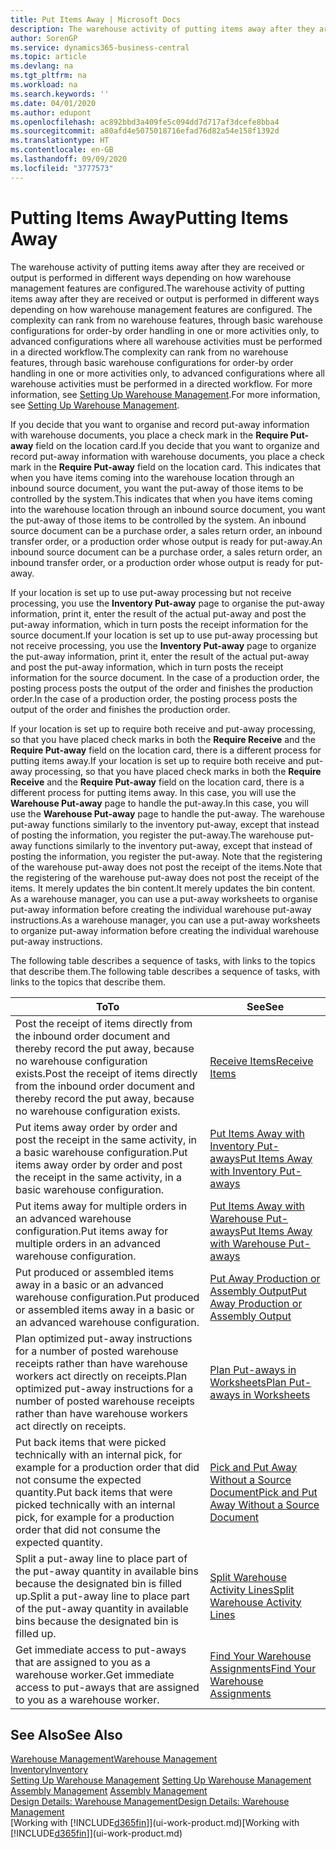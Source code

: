 ```yaml
---
title: Put Items Away | Microsoft Docs
description: The warehouse activity of putting items away after they are received or output is performed in different ways depending on how warehouse management features are configured.
author: SorenGP
ms.service: dynamics365-business-central
ms.topic: article
ms.devlang: na
ms.tgt_pltfrm: na
ms.workload: na
ms.search.keywords: ''
ms.date: 04/01/2020
ms.author: edupont
ms.openlocfilehash: ac892bbd3a409fe5c094dd7d717af3dcefe8bba4
ms.sourcegitcommit: a80afd4e5075018716efad76d82a54e158f1392d
ms.translationtype: HT
ms.contentlocale: en-GB
ms.lasthandoff: 09/09/2020
ms.locfileid: "3777573"
---
```

# <a name="putting-items-away"></a><span data-ttu-id="62cc4-103">Putting Items Away</span><span class="sxs-lookup"><span data-stu-id="62cc4-103">Putting Items Away</span></span>
<span data-ttu-id="62cc4-104">The warehouse activity of putting items away after they are received or output is performed in different ways depending on how warehouse management features are configured.</span><span class="sxs-lookup"><span data-stu-id="62cc4-104">The warehouse activity of putting items away after they are received or output is performed in different ways depending on how warehouse management features are configured.</span></span> <span data-ttu-id="62cc4-105">The complexity can rank from no warehouse features, through basic warehouse configurations for order-by order handling in one or more activities only, to advanced configurations where all warehouse activities must be performed in a directed workflow.</span><span class="sxs-lookup"><span data-stu-id="62cc4-105">The complexity can rank from no warehouse features, through basic warehouse configurations for order-by order handling in one or more activities only, to advanced configurations where all warehouse activities must be performed in a directed workflow.</span></span> <span data-ttu-id="62cc4-106">For more information, see [Setting Up Warehouse Management](warehouse-setup-warehouse.md).</span><span class="sxs-lookup"><span data-stu-id="62cc4-106">For more information, see [Setting Up Warehouse Management](warehouse-setup-warehouse.md).</span></span>

<span data-ttu-id="62cc4-107">If you decide that you want to organise and record put-away information with warehouse documents, you place a check mark in the **Require Put-away** field on the location card.</span><span class="sxs-lookup"><span data-stu-id="62cc4-107">If you decide that you want to organize and record put-away information with warehouse documents, you place a check mark in the **Require Put-away** field on the location card.</span></span> <span data-ttu-id="62cc4-108">This indicates that when you have items coming into the warehouse location through an inbound source document, you want the put-away of those items to be controlled by the system.</span><span class="sxs-lookup"><span data-stu-id="62cc4-108">This indicates that when you have items coming into the warehouse location through an inbound source document, you want the put-away of those items to be controlled by the system.</span></span> <span data-ttu-id="62cc4-109">An inbound source document can be a purchase order, a sales return order, an inbound transfer order, or a production order whose output is ready for put-away.</span><span class="sxs-lookup"><span data-stu-id="62cc4-109">An inbound source document can be a purchase order, a sales return order, an inbound transfer order, or a production order whose output is ready for put-away.</span></span>  

<span data-ttu-id="62cc4-110">If your location is set up to use put-away processing but not receive processing, you use the **Inventory Put-away** page to organise the put-away information, print it, enter the result of the actual put-away and post the put-away information, which in turn posts the receipt information for the source document.</span><span class="sxs-lookup"><span data-stu-id="62cc4-110">If your location is set up to use put-away processing but not receive processing, you use the **Inventory Put-away** page to organize the put-away information, print it, enter the result of the actual put-away and post the put-away information, which in turn posts the receipt information for the source document.</span></span> <span data-ttu-id="62cc4-111">In the case of a production order, the posting process posts the output of the order and finishes the production order.</span><span class="sxs-lookup"><span data-stu-id="62cc4-111">In the case of a production order, the posting process posts the output of the order and finishes the production order.</span></span>

<span data-ttu-id="62cc4-112">If your location is set up to require both receive and put-away processing, so that you have placed check marks in both the **Require Receive** and the **Require Put-away** field on the location card, there is a different process for putting items away.</span><span class="sxs-lookup"><span data-stu-id="62cc4-112">If your location is set up to require both receive and put-away processing, so that you have placed check marks in both the **Require Receive** and the **Require Put-away** field on the location card, there is a different process for putting items away.</span></span> <span data-ttu-id="62cc4-113">In this case, you will use the **Warehouse Put-away** page to handle the put-away.</span><span class="sxs-lookup"><span data-stu-id="62cc4-113">In this case, you will use the **Warehouse Put-away** page to handle the put-away.</span></span> <span data-ttu-id="62cc4-114">The warehouse put-away functions similarly to the inventory put-away, except that instead of posting the information, you register the put-away.</span><span class="sxs-lookup"><span data-stu-id="62cc4-114">The warehouse put-away functions similarly to the inventory put-away, except that instead of posting the information, you register the put-away.</span></span> <span data-ttu-id="62cc4-115">Note that the registering of the warehouse put-away does not post the receipt of the items.</span><span class="sxs-lookup"><span data-stu-id="62cc4-115">Note that the registering of the warehouse put-away does not post the receipt of the items.</span></span> <span data-ttu-id="62cc4-116">It merely updates the bin content.</span><span class="sxs-lookup"><span data-stu-id="62cc4-116">It merely updates the bin content.</span></span> <span data-ttu-id="62cc4-117">As a warehouse manager, you can use a put-away worksheets to organise put-away information before creating the individual warehouse put-away instructions.</span><span class="sxs-lookup"><span data-stu-id="62cc4-117">As a warehouse manager, you can use a put-away worksheets to organize put-away information before creating the individual warehouse put-away instructions.</span></span>

<span data-ttu-id="62cc4-118">The following table describes a sequence of tasks, with links to the topics that describe them.</span><span class="sxs-lookup"><span data-stu-id="62cc4-118">The following table describes a sequence of tasks, with links to the topics that describe them.</span></span>   

|<span data-ttu-id="62cc4-119">**To**</span><span class="sxs-lookup"><span data-stu-id="62cc4-119">**To**</span></span>|<span data-ttu-id="62cc4-120">**See**</span><span class="sxs-lookup"><span data-stu-id="62cc4-120">**See**</span></span>|  
|------------|-------------|  
|<span data-ttu-id="62cc4-121">Post the receipt of items directly from the inbound order document and thereby record the put away, because no warehouse configuration exists.</span><span class="sxs-lookup"><span data-stu-id="62cc4-121">Post the receipt of items directly from the inbound order document and thereby record the put away, because no warehouse configuration exists.</span></span>|[<span data-ttu-id="62cc4-122">Receive Items</span><span class="sxs-lookup"><span data-stu-id="62cc4-122">Receive Items</span></span>](warehouse-how-receive-items.md)|  
|<span data-ttu-id="62cc4-123">Put items away order by order and post the receipt in the same activity, in a basic warehouse configuration.</span><span class="sxs-lookup"><span data-stu-id="62cc4-123">Put items away order by order and post the receipt in the same activity, in a basic warehouse configuration.</span></span>|[<span data-ttu-id="62cc4-124">Put Items Away with Inventory Put-aways</span><span class="sxs-lookup"><span data-stu-id="62cc4-124">Put Items Away with Inventory Put-aways</span></span>](warehouse-how-to-put-items-away-with-inventory-put-aways.md)|  
|<span data-ttu-id="62cc4-125">Put items away for multiple orders in an advanced warehouse configuration.</span><span class="sxs-lookup"><span data-stu-id="62cc4-125">Put items away for multiple orders in an advanced warehouse configuration.</span></span>|[<span data-ttu-id="62cc4-126">Put Items Away with Warehouse Put-aways</span><span class="sxs-lookup"><span data-stu-id="62cc4-126">Put Items Away with Warehouse Put-aways</span></span>](warehouse-how-to-put-items-away-with-warehouse-put-aways.md)|  
|<span data-ttu-id="62cc4-127">Put produced or assembled items away in a basic or an advanced warehouse configuration.</span><span class="sxs-lookup"><span data-stu-id="62cc4-127">Put produced or assembled items away in a basic or an advanced warehouse configuration.</span></span>|[<span data-ttu-id="62cc4-128">Put Away Production or Assembly Output</span><span class="sxs-lookup"><span data-stu-id="62cc4-128">Put Away Production or Assembly Output</span></span>](warehouse-how-to-put-away-production-output.md)|
|<span data-ttu-id="62cc4-129">Plan optimized put-away instructions for a number of posted warehouse receipts rather than have warehouse workers act directly on receipts.</span><span class="sxs-lookup"><span data-stu-id="62cc4-129">Plan optimized put-away instructions for a number of posted warehouse receipts rather than have warehouse workers act directly on receipts.</span></span>|[<span data-ttu-id="62cc4-130">Plan Put-aways in Worksheets</span><span class="sxs-lookup"><span data-stu-id="62cc4-130">Plan Put-aways in Worksheets</span></span>](warehouse-how-to-plan-put-aways-in-worksheets.md)|  
|<span data-ttu-id="62cc4-131">Put back items that were picked technically with an internal pick, for example for a production order that did not consume the expected quantity.</span><span class="sxs-lookup"><span data-stu-id="62cc4-131">Put back items that were picked technically with an internal pick, for example for a production order that did not consume the expected quantity.</span></span>|[<span data-ttu-id="62cc4-132">Pick and Put Away Without a Source Document</span><span class="sxs-lookup"><span data-stu-id="62cc4-132">Pick and Put Away Without a Source Document</span></span>](warehouse-how-to-create-put-aways-from-internal-put-aways.md)|
|<span data-ttu-id="62cc4-133">Split a put-away line to place part of the put-away quantity in available bins because the designated bin is filled up.</span><span class="sxs-lookup"><span data-stu-id="62cc4-133">Split a put-away line to place part of the put-away quantity in available bins because the designated bin is filled up.</span></span>|[<span data-ttu-id="62cc4-134">Split Warehouse Activity Lines</span><span class="sxs-lookup"><span data-stu-id="62cc4-134">Split Warehouse Activity Lines</span></span>](warehouse-how-to-split-warehouse-activity-lines.md)|
|<span data-ttu-id="62cc4-135">Get immediate access to put-aways that are assigned to you as a warehouse worker.</span><span class="sxs-lookup"><span data-stu-id="62cc4-135">Get immediate access to put-aways that are assigned to you as a warehouse worker.</span></span>|[<span data-ttu-id="62cc4-136">Find Your Warehouse Assignments</span><span class="sxs-lookup"><span data-stu-id="62cc4-136">Find Your Warehouse Assignments</span></span>](warehouse-how-to-find-your-warehouse-assignments.md)|    

## <a name="see-also"></a><span data-ttu-id="62cc4-137">See Also</span><span class="sxs-lookup"><span data-stu-id="62cc4-137">See Also</span></span>  
[<span data-ttu-id="62cc4-138">Warehouse Management</span><span class="sxs-lookup"><span data-stu-id="62cc4-138">Warehouse Management</span></span>](warehouse-manage-warehouse.md)  
[<span data-ttu-id="62cc4-139">Inventory</span><span class="sxs-lookup"><span data-stu-id="62cc4-139">Inventory</span></span>](inventory-manage-inventory.md)  
<span data-ttu-id="62cc4-140">[Setting Up Warehouse Management](warehouse-setup-warehouse.md)   </span><span class="sxs-lookup"><span data-stu-id="62cc4-140">[Setting Up Warehouse Management](warehouse-setup-warehouse.md)   </span></span>  
<span data-ttu-id="62cc4-141">[Assembly Management](assembly-assemble-items.md)  </span><span class="sxs-lookup"><span data-stu-id="62cc4-141">[Assembly Management](assembly-assemble-items.md)  </span></span>  
[<span data-ttu-id="62cc4-142">Design Details: Warehouse Management</span><span class="sxs-lookup"><span data-stu-id="62cc4-142">Design Details: Warehouse Management</span></span>](design-details-warehouse-management.md)  
<span data-ttu-id="62cc4-143">[Working with [!INCLUDE[d365fin](includes/d365fin_md.md)]](ui-work-product.md)</span><span class="sxs-lookup"><span data-stu-id="62cc4-143">[Working with [!INCLUDE[d365fin](includes/d365fin_md.md)]](ui-work-product.md)</span></span>  
